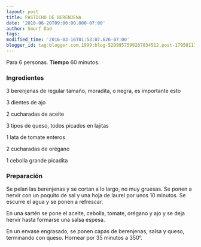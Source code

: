 ```yaml
---
layout: post
title: PASTICHO DE BERENJENA
date: '2010-06-20T09:00:00.000-07:00'
author: Smurf Dad
tags: 
modified_time: '2016-03-16T01:53:07.626-07:00'
blogger_id: tag:blogger.com,1999:blog-5299957599287034512.post-1795811765714174911
---
```


Para 6 personas.
<b>Tiempo</b> 60 minutos.

<h3>Ingredientes</h3>

3 berenjenas de regular tamaño, moradita, o negra, es importante esto

3 dientes de ajo

2 cucharadas de aceite

3 tipos de queso, todos picados en lajitas

1 lata de tomate enteros

2 cucharadas de orégano

1 cebolla grande picadita

<h3>Preparación</h3>

Se pelan las berenjenas y se cortan a lo largo, no muy gruesas. Se ponen a hervir con un poquito de sal y una hoja de laurel por unos 10 minutos. Se escurre el agua y se ponen a refrescar.

En una sartén se pone el aceite, cebolla, tomate, orégano y ajo y se deja hervir hasta formarse una salsa espesa.

En un envase engrasado, se ponen capas de berenjenas, salsa y queso, terminando con queso. Hornear por 35 minutos a 350&deg;.

